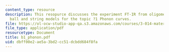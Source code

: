 ```yaml
---
content_type: resource
description: This resopurce discusses the experiment FT-IR from oligomers to polymers;
  ball and string models for the topic ?1 Phonon curves.
file: https://ol-ocw-studio-app-qa.s3.amazonaws.com/courses/3-014-materials-laboratory-fall-2006/dbff00e2ae5a3bd2cc51dcbdd684f8fa_b1_phonon.pdf
file_type: application/pdf
resourcetype: Document
title: b1_phonon.pdf
uid: dbff00e2-ae5a-3bd2-cc51-dcbdd684f8fa
---
```

